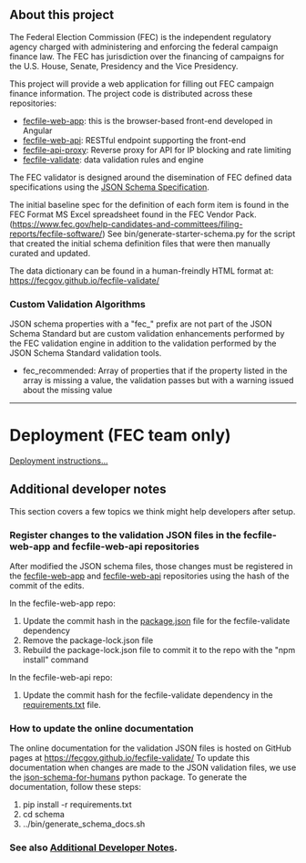 ## About this project
The Federal Election Commission (FEC) is the independent regulatory agency
charged with administering and enforcing the federal campaign finance law.
The FEC has jurisdiction over the financing of campaigns for the U.S. House,
Senate, Presidency and the Vice Presidency.

This project will provide a web application for filling out FEC campaign
finance information. The project code is distributed across these repositories:
- [fecfile-web-app](https://github.com/fecgov/fecfile-web-app): this is the browser-based front-end developed in Angular
- [fecfile-web-api](https://github.com/fecgov/fecfile-web-api): RESTful endpoint supporting the front-end
- [fecfile-api-proxy](https://github.com/fecgov/fecfile-api-proxy): Reverse proxy for API for IP blocking and rate limiting
- [fecfile-validate](https://github.com/fecgov/fecfile-validate): data validation rules and engine

The FEC validator is designed around the disemination of FEC defined data
specifications using the [JSON Schema Specification](http://json-schema.org/).

The initial baseline spec for the definition of each form item is found in
the FEC Format MS Excel spreadsheet found in the FEC Vendor Pack.
(https://www.fec.gov/help-candidates-and-committees/filing-reports/fecfile-software/)
See bin/generate-starter-schema.py for the script that created the initial
schema definition files that were then manually curated and updated.

The data dictionary can be found in a human-freindly HTML format at:
https://fecgov.github.io/fecfile-validate/

### Custom Validation Algorithms
JSON schema properties with a "fec_" prefix are not part of the JSON Schema Standard
but are custom validation enhancements performed by the FEC validation engine in
addition to the validation performed by the JSON Schema Standard validation tools.

- fec_recommended: Array of properties that if the property listed in the array
is missing a value, the validation passes but with a warning issued about the missing value

---

# Deployment (FEC team only)

[Deployment instructions...](https://github.com/fecgov/fecfile-web-api/wiki/Deployment)



## Additional developer notes
This section covers a few topics we think might help developers after setup.

### Register changes to the validation JSON files in the fecfile-web-app and fecfile-web-api repositories
After modified the JSON schema files, those changes must be registered in the [fecfile-web-app](https://github.com/fecgov/fecfile-web-app) and [fecfile-web-api](https://github.com/fecgov/fecfile-web-api) repositories using the hash of the commit of the edits.

In the fecfile-web-app repo:
1) Update the commit hash in the [package.json](https://github.com/fecgov/fecfile-web-app/blob/develop/front-end/package.json) file for the fecfile-validate dependency
2) Remove the package-lock.json file
3) Rebuild the package-lock.json file to commit it to the repo with the "npm install" command

In the fecfile-web-api repo:
1) Update the commit hash for the fecfile-validate dependency in the [requirements.txt](https://github.com/fecgov/fecfile-web-api/blob/develop/requirements.txt) file.

### How to update the online documentation
The online documentation for the validation JSON files is hosted on GitHub pages at https://fecgov.github.io/fecfile-validate/
To update this documentation when changes are made to the JSON validation files, we use the [json-schema-for-humans](https://pypi.org/project/json-schema-for-humans/) python package. To generate the documentation, follow these steps:
1) pip install -r requirements.txt
2) cd schema
3) ../bin/generate_schema_docs.sh

### See also [Additional Developer Notes](https://github.com/fecgov/fecfile-web-api/wiki/Additional-Developer-Notes).